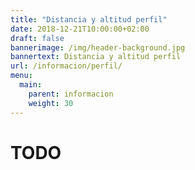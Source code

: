 ```yaml
---
title: "Distancia y altitud perfil"
date: 2018-12-21T10:00:00+02:00
draft: false
bannerimage: /img/header-background.jpg
bannertext: Distancia y altitud perfil
url: /informacion/perfil/
menu:
  main:
    parent: informacion
    weight: 30
---
```


# TODO
